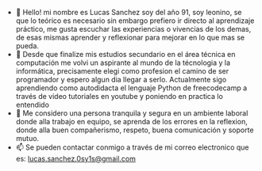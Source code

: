 - 👋 Hello! mi nombre es Lucas Sanchez soy del año 91, soy leonino, se que lo teórico es necesario sin embargo prefiero ir directo al aprendizaje práctico, me gusta escuchar las experiencias o vivencias de los demas, de esas mismas aprender y reflexionar para mejorar en lo que mas se pueda.
- 👀 Desde que finalize mis estudios secundario en el área técnica en computación me volvi un aspirante al mundo de la técnologia y la informática, precisamente elegi como profesion el camino de ser programador y espero algun dia llegar a serlo. Actualmente sigo aprendiendo como autodidacta el lenguaje Python de freecodecamp a través de video tutoriales en youtube y poniendo en practica lo entendido
- 💞️ Me considero una persona tranquila y segura en un ambiente laboral donde alla trabajo en equipo, se aprenda de los errores en la reflexion, donde alla buen compañerismo, respeto, buena comunicación y soporte mutuo. 
- 📫 Se pueden contactar conmigo a través de mi correo electronico que es:  lucas.sanchez.0sy1s@gmail.com 


<!---
StudentLucas/StudentLucas is a ✨ special ✨ repository because its `README.md` (this file) appears on your GitHub profile.
You can click the Preview link to take a look at your changes.
--->
